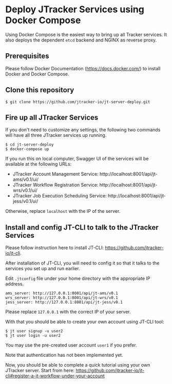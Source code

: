 # Deploy JTracker Services using Docker Compose

Using Docker Compose is the easiest way to bring up all Tracker services. It also deploys the dependent `etcd` backend
and NGINX as reverse proxy.

## Prerequisites

Please follow Docker Documentation (https://docs.docker.com/) to install Docker and Docker Compose.

## Clone this repository

```
$ git clone https://github.com/jtracker-io/jt-server-deploy.git
```

## Fire up all JTracker Services
If you don't need to customize any settings, the following two commands will have all three
JTracker services up running.

```
$ cd jt-server-deploy
$ docker-compose up
```

If you run this on local computer, Swagger UI of the services will be available at the following URLs:
- JTracker Account Management Service: http://localhost:8001/api/jt-ams/v0.1/ui/
- JTracker Workflow Registration Service: http://localhost:8001/api/jt-wrs/v0.1/ui/
- JTracker Job Execution Scheduling Service: http://localhost:8001/api/jt-jess/v0.1/ui/

Otherwise, replace `localhost` with the IP of the server.

## Install and config JT-CLI to talk to the JTracker Services
Please follow instruction here to install JT-CLI: https://github.com/jtracker-io/jt-cli.

After installation of JT-CLI, you will need to config it so that it talks to the services you set up and run earlier.

Edit `.jtconfig` file under your home directory with the appropriate IP address.
```
ams_server: http://127.0.0.1:8001/api/jt-ams/v0.1
wrs_server: http://127.0.0.1:8001/api/jt-wrs/v0.1
jess_server: http://127.0.0.1:8001/api/jt-jess/v0.1
```
Please replace `127.0.0.1` with the correct IP of your server.

With that you should be able to create your own account using JT-CLI tool:
```
$ jt user signup -u user2
$ jt user login -u user2
```
You may use the pre-created user account `user1` if you prefer.

Note that authentication has not been implemented yet.

Now, you should be able to complete a quick tutorial using your own JTracker server.
Start from here: https://github.com/jtracker-io/jt-cli#register-a-jt-workflow-under-your-account
